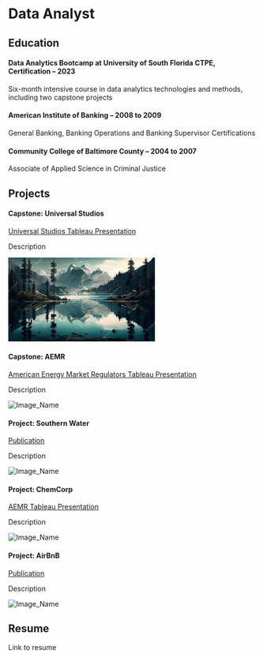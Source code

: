 # Data Analyst

## Education
#### Data Analytics Bootcamp at University of South Florida CTPE, Certification – 2023
Six-month intensive course in data analytics technologies and methods, including two capstone projects

#### American Institute of Banking – 2008 to 2009
General Banking, Banking Operations and Banking Supervisor Certifications

#### Community College of Baltimore County – 2004 to 2007
Associate of Applied Science in Criminal Justice

## Projects
#### Capstone: Universal Studios
[Universal Studios Tableau Presentation](https://public.tableau.com/app/profile/brandon.chisnell/viz/CapstonePresentationMovies-BrandonChisnell/Story1)

Description

![Mountains](/pictures/Picture1.jpg)

#### Capstone: AEMR
[American Energy Market Regulators Tableau Presentation](https://public.tableau.com/app/profile/brandon.chisnell/viz/AEMRCaseStudyPresentationBrandonChisnell/AEMRExecutivePresentation)

Description

![Image_Name](image_path.jpeg)

#### Project: Southern Water
[Publication](https://)

Description

![Image_Name](image_path.jpeg)

#### Project: ChemCorp
[AEMR Tableau Presentation](https://public.tableau.com/app/profile/brandon.chisnell/viz/AEMRCaseStudyPresentationBrandonChisnell/AEMRExecutivePresentation)

Description

![Image_Name](image_path.jpeg)

#### Project: AirBnB
[Publication](https://)

Description

![Image_Name](image_path.jpeg)

## Resume
Link to resume
